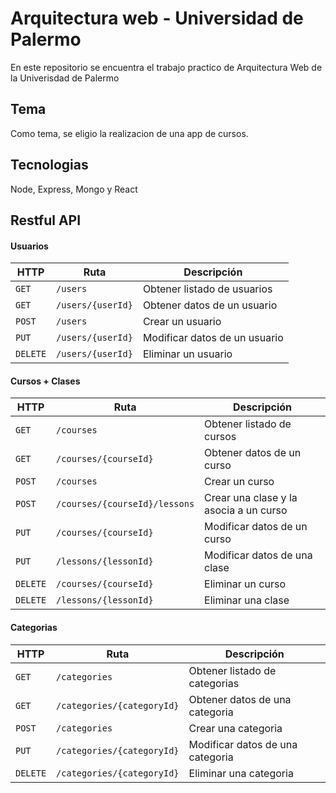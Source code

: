 # Arquitectura web - Universidad de Palermo
En este repositorio se encuentra el trabajo practico de Arquitectura Web de la Univerisdad de Palermo

## Tema
Como tema, se eligio la realizacion de una app de cursos.

## Tecnologias
Node, Express, Mongo y React

## Restful API
#### Usuarios
| HTTP          |  Ruta                          | Descripción                                                                      |
| ------------- |--------------------------------| ---------------------------------------------------------------------------------|
| `GET`         | `/users`                       | Obtener listado de usuarios                                                      |
| `GET`         | `/users/{userId}`              | Obtener datos de un usuario                                                      |
| `POST`        | `/users`                       | Crear un usuario                                                                 |
| `PUT`         | `/users/{userId}`              | Modificar datos de un usuario                                                    |
| `DELETE`      | `/users/{userId}`              | Eliminar un usuario                                                              |

#### Cursos + Clases
| HTTP          |  Ruta                          | Descripción                                                                      |
| ------------- |--------------------------------| ---------------------------------------------------------------------------------|
| `GET`         | `/courses`                     | Obtener listado de cursos                                                        |
| `GET`         | `/courses/{courseId}`          | Obtener datos de un curso                                                        |
| `POST`        | `/courses`                     | Crear un curso                                                                   |
| `POST`        | `/courses/{courseId}/lessons`  | Crear una clase y la asocia a un curso                                           |
| `PUT`         | `/courses/{courseId}`          | Modificar datos de un curso                                                      |
| `PUT`         | `/lessons/{lessonId}`          | Modificar datos de una clase                                                     |
| `DELETE`      | `/courses/{courseId}`          | Eliminar un curso                                                                |
| `DELETE`      | `/lessons/{lessonId}`          | Eliminar una clase                                                               |

#### Categorias
| HTTP          |  Ruta                          | Descripción                                                                      |
| ------------- |--------------------------------| ---------------------------------------------------------------------------------|
| `GET`         | `/categories`                  | Obtener listado de categorias                                                    |
| `GET`         | `/categories/{categoryId}`     | Obtener datos de una categoria                                                   |
| `POST`        | `/categories`                  | Crear una categoria                                                              |
| `PUT`         | `/categories/{categoryId}`     | Modificar datos de una categoria                                                 |
| `DELETE`      | `/categories/{categoryId}`     | Eliminar una categoria                                                           |